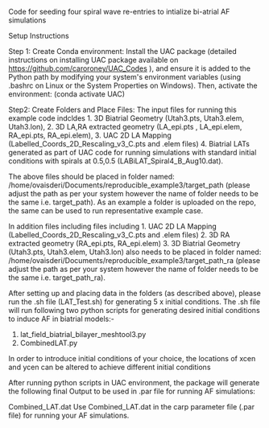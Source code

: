 
Code for seeding four spiral wave re-entries to intialize bi-atrial AF simulations 

Setup Instructions

Step 1: Create Conda environment: Install the UAC package (detailed instructions on installing UAC package available on https://github.com/caroroney/UAC_Codes ), and ensure it is added to the Python path by modifying your system's environment variables (using .bashrc on Linux or the System Properties on Windows). Then, activate the environment: (conda activate UAC)

Step2: Create Folders and Place Files: The input files for running this example code indcldes 1. 3D Biatrial Geometry (Utah3.pts, Utah3.elem, Utah3.lon), 2. 3D LA,RA extracted geometry (LA_epi.pts , LA_epi.elem, RA_epi.pts, RA_epi.elem), 3. UAC 2D LA Mapping (Labelled_Coords_2D_Rescaling_v3_C.pts and .elem files) 4. Biatrial LATs generated as part of UAC code for running simulations with standard initial conditions with spirals at 0.5,0.5 (LABiLAT_Spiral4_B_Aug10.dat). 

The above files should be placed in folder named: /home/ovaisderi/Documents/reproducible_example3/target_path (please adjust the path as per your system however the name of folder needs to be the same i.e. target_path). As an example a folder is uploaded on the repo, the same can be used to run representative example case. 

In addition files including files including 1. UAC 2D LA Mapping (Labelled_Coords_2D_Rescaling_v3_C.pts and .elem files) 2. 3D RA extracted geometry (RA_epi.pts, RA_epi.elem) 3. 3D Biatrial Geometry (Utah3.pts, Utah3.elem, Utah3.lon) also needs to be placed in folder named: /home/ovaisderi/Documents/reproducible_example3/target_path_ra (please adjust the path as per your system however the name of folder needs to be the same i.e. target_path_ra).

After setting up and placing data in the folders (as described above), please run the .sh file (LAT_Test.sh) for generating 5 x initial conditions. The .sh file will run following two python scripts for generating desired initial conditions to induce AF in biatrial models:- 

1. lat_field_biatrial_bilayer_meshtool3.py
2. CombinedLAT.py

In order to introduce initial conditions of your choice, the locations of xcen and ycen can be altered to achieve different initial conditions

After running python scripts in UAC environment, the package will generate the following final Output to be used in .par file for running AF simulations: 

Combined_LAT.dat
Use Combined_LAT.dat in the carp parameter file (.par file) for running your AF simulations.

